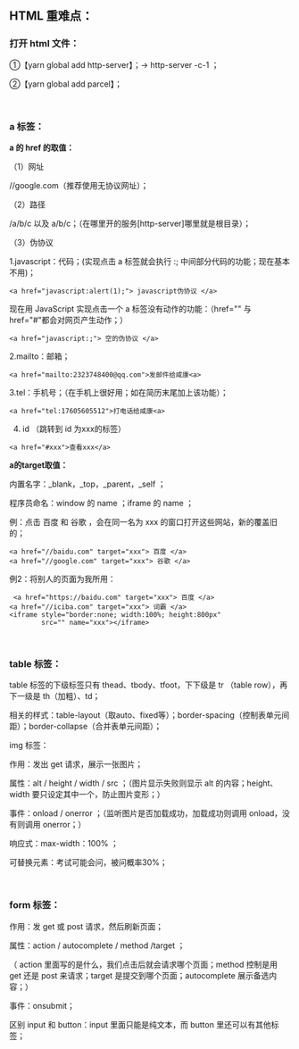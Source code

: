 ## HTML 重难点：

### 打开 html 文件：

①【yarn global add http-server】；→ http-server -c-1 ；

②【yarn global add parcel】；

<br>

### a 标签：

**a 的 href 的取值：**

（1）网址

//google.com（推荐使用无协议网址）；

（2）路径

/a/b/c 以及 a/b/c；（在哪里开的服务[http-server]哪里就是根目录）；

（3）伪协议

1.javascript：代码；(实现点击 a 标签就会执行 :; 中间部分代码的功能；现在基本不用)；

` <a href="javascript:alert(1);"> javascript伪协议 </a> `

现在用 JavaScript 实现点击一个 a 标签没有动作的功能：（href="" 与 href="#"都会对网页产生动作；）

`<a href="javascript:;"> 空的伪协议 </a> `

2.mailto：邮箱；

 `<a href="mailto:2323748400@qq.com">发邮件给咸康<a>`

3.tel：手机号；（在手机上很好用；如在简历末尾加上该功能）；

`<a href="tel:17605605512">打电话给咸康<a>`

4. id （跳转到 id 为xxx的标签）

`<a href="#xxx">查看xxx</a>`

**a的target取值：**

内置名字：_blank，_top，_parent，_self ；

程序员命名：window 的 name ；iframe 的 name ；

例：点击 百度 和 谷歌 ，会在同一名为 xxx 的窗口打开这些网站，新的覆盖旧的；
```
<a href="//baidu.com" target="xxx"> 百度 </a>
<a href="//google.com" target="xxx"> 谷歌 </a>
```
例2：将别人的页面为我所用：
```
 <a href="https://baidu.com" target="xxx"> 百度 </a>
<a href="//iciba.com" target="xxx"> 词霸 </a>
<iframe style="border:none; width:100%; height:800px" 
        src="" name="xxx"></iframe>
```

<br>

### table 标签：

table 标签的下级标签只有 thead、tbody、tfoot，下下级是 tr （table row），再下一级是 th（加粗）、td；

相关的样式：table-layout（取auto、fixed等）；border-spacing（控制表单元间距）；border-collapse（合并表单元间距）；

img 标签：<img src="" alt="">

作用：发出 get 请求，展示一张图片；

属性：alt / height / width / src ；（图片显示失败则显示 alt 的内容；height、width 要只设定其中一个，防止图片变形；）

事件：onload / onerror ；（监听图片是否加载成功，加载成功则调用 onload，没有则调用 onerror；）

响应式：max-width：100% ；

可替换元素：考试可能会问，被问概率30%；

<br>

### form 标签：

作用：发 get 或 post 请求，然后刷新页面；

属性：action / autocomplete / method /target ；

（ action 里面写的是什么，我们点击后就会请求哪个页面；method 控制是用 get 还是 post 来请求；target 是提交到哪个页面；autocomplete 展示备选内容；）

事件：onsubmit； 

区别 input 和 button：input 里面只能是纯文本，而 button 里还可以有其他标签；